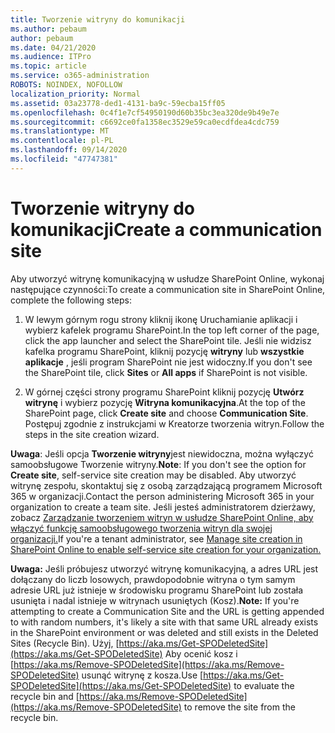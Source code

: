 ```yaml
---
title: Tworzenie witryny do komunikacji
ms.author: pebaum
author: pebaum
ms.date: 04/21/2020
ms.audience: ITPro
ms.topic: article
ms.service: o365-administration
ROBOTS: NOINDEX, NOFOLLOW
localization_priority: Normal
ms.assetid: 03a23778-ded1-4131-ba9c-59ecba15ff05
ms.openlocfilehash: 0c4f1e7cf54950190d60b35bc3ea320de9b49e7e
ms.sourcegitcommit: c6692ce0fa1358ec3529e59ca0ecdfdea4cdc759
ms.translationtype: MT
ms.contentlocale: pl-PL
ms.lasthandoff: 09/14/2020
ms.locfileid: "47747381"
---
```

# <a name="create-a-communication-site"></a><span data-ttu-id="af2f1-102">Tworzenie witryny do komunikacji</span><span class="sxs-lookup"><span data-stu-id="af2f1-102">Create a communication site</span></span>

<span data-ttu-id="af2f1-103">Aby utworzyć witrynę komunikacyjną w usłudze SharePoint Online, wykonaj następujące czynności:</span><span class="sxs-lookup"><span data-stu-id="af2f1-103">To create a communication site in SharePoint Online, complete the following steps:</span></span> 
  
1. <span data-ttu-id="af2f1-104">W lewym górnym rogu strony kliknij ikonę Uruchamianie aplikacji i wybierz kafelek programu SharePoint.</span><span class="sxs-lookup"><span data-stu-id="af2f1-104">In the top left corner of the page, click the app launcher and select the SharePoint tile.</span></span> <span data-ttu-id="af2f1-105">Jeśli nie widzisz kafelka programu SharePoint, kliknij pozycję **witryny** lub **wszystkie aplikacje** , jeśli program SharePoint nie jest widoczny.</span><span class="sxs-lookup"><span data-stu-id="af2f1-105">If you don't see the SharePoint tile, click **Sites** or **All apps** if SharePoint is not visible.</span></span> 
    
2. <span data-ttu-id="af2f1-106">W górnej części strony programu SharePoint kliknij pozycję **Utwórz witrynę** i wybierz pozycję **Witryna komunikacyjna**.</span><span class="sxs-lookup"><span data-stu-id="af2f1-106">At the top of the SharePoint page, click **Create site** and choose **Communication Site**.</span></span> <span data-ttu-id="af2f1-107">Postępuj zgodnie z instrukcjami w Kreatorze tworzenia witryn.</span><span class="sxs-lookup"><span data-stu-id="af2f1-107">Follow the steps in the site creation wizard.</span></span> 
    
 <span data-ttu-id="af2f1-108">**Uwaga**: Jeśli opcja **Tworzenie witryny**jest niewidoczna, można wyłączyć samoobsługowe Tworzenie witryny.</span><span class="sxs-lookup"><span data-stu-id="af2f1-108">**Note**: If you don't see the option for **Create site**, self-service site creation may be disabled.</span></span> <span data-ttu-id="af2f1-109">Aby utworzyć witrynę zespołu, skontaktuj się z osobą zarządzającą programem Microsoft 365 w organizacji.</span><span class="sxs-lookup"><span data-stu-id="af2f1-109">Contact the person administering Microsoft 365 in your organization to create a team site.</span></span> <span data-ttu-id="af2f1-110">Jeśli jesteś administratorem dzierżawy, zobacz [Zarządzanie tworzeniem witryn w usłudze SharePoint Online, aby włączyć funkcję samoobsługowego tworzenia witryn dla swojej organizacji.](https://go.microsoft.com/fwlink/?linkid=2018780)</span><span class="sxs-lookup"><span data-stu-id="af2f1-110">If you're a tenant administrator, see [Manage site creation in SharePoint Online to enable self-service site creation for your organization.](https://go.microsoft.com/fwlink/?linkid=2018780)</span></span>
  
 <span data-ttu-id="af2f1-111">**Uwaga:** Jeśli próbujesz utworzyć witrynę komunikacyjną, a adres URL jest dołączany do liczb losowych, prawdopodobnie witryna o tym samym adresie URL już istnieje w środowisku programu SharePoint lub została usunięta i nadal istnieje w witrynach usuniętych (Kosz).</span><span class="sxs-lookup"><span data-stu-id="af2f1-111">**Note:** If you're attempting to create a Communication Site and the URL is getting appended to with random numbers, it's likely a site with that same URL already exists in the SharePoint environment or was deleted and still exists in the Deleted Sites (Recycle Bin).</span></span> <span data-ttu-id="af2f1-112">Użyj, [https://aka.ms/Get-SPODeletedSite](https://aka.ms/Get-SPODeletedSite) Aby ocenić kosz i [https://aka.ms/Remove-SPODeletedSite](https://aka.ms/Remove-SPODeletedSite) usunąć witrynę z kosza.</span><span class="sxs-lookup"><span data-stu-id="af2f1-112">Use [https://aka.ms/Get-SPODeletedSite](https://aka.ms/Get-SPODeletedSite) to evaluate the recycle bin and [https://aka.ms/Remove-SPODeletedSite](https://aka.ms/Remove-SPODeletedSite) to remove the site from the recycle bin.</span></span> 
  

